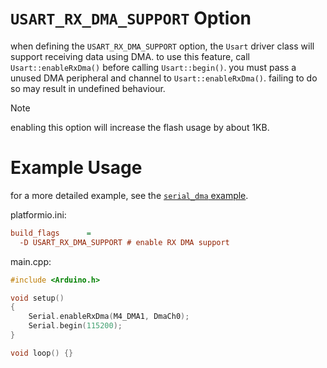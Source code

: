 # `USART_RX_DMA_SUPPORT` Option

when defining the `USART_RX_DMA_SUPPORT` option, the `Usart` driver class will support receiving data using DMA.
to use this feature, call `Usart::enableRxDma()` before calling `Usart::begin()`.
you must pass a unused DMA peripheral and channel to `Usart::enableRxDma()`. failing to do so may result in undefined behaviour.

> [!NOTE]
> enabling this option will increase the flash usage by about 1KB.


# Example Usage

for a more detailed example, see the [`serial_dma` example](../../examples/serial_dma).

platformio.ini:
```ini
build_flags      =
  -D USART_RX_DMA_SUPPORT # enable RX DMA support
```


main.cpp:
```cpp
#include <Arduino.h>

void setup()
{
    Serial.enableRxDma(M4_DMA1, DmaCh0);
    Serial.begin(115200);
}

void loop() {}
```
